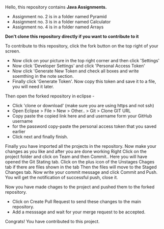 Hello, this repository contains **Java Assignments.**
 - Assignment no. 2 is in a folder named Pyramid
 - Assignment no. 3 is in a folder named Calculator
 - Assignment no. 4 is in a folder named Arrays
 
 **Don't clone this repository directly if you want to contribute to it**
 
To contribute to this repository, click the fork button on the top right of your screen.

 - Now click on your picture in the top right corner and then click 'Settings'
 - Now click 'Developer Settings' and click 'Personal Access Token'
 - Now click 'Generate New Token and check all boxes and write soemthing in the note section.
 - Finally click 'Generate Token'. Now copy this token and save it to a file, you will need it later.

Then open the forked repository in eclipse -
  - Click 'clone or download' (make sure you are using https and not ssh) 
  - Open Eclipse > File > New > Other.. > Git > Clone GIT URL
  - Copy paste the copied link here and and username form your GitHub username
  - for the password copy-paste the personal access token that you saved earlier
  - Click next and finally finish.

Finally you have imported all the projects in the repository.
Now make your changes as you like and after you are done working
Right Click on the project folder and click on Team and then Commit..
Here you will have opened the Git Stating tab.
Click on the plus icon of the Unstages Chages tab if there are files shown in the tab
Then the files will move to the Staged Changes tab.
Now write your commit message and click Commit and Push.
You will get the notification of successful push, close it.

Now you have made chages to the project and pushed them to the forked repository.
 - Click on Create Pull Request to send these changes to the main repository.
 - Add a messsage and wait for your merge request to be accepted.
 
 Congrats! You have contributed to this project.
